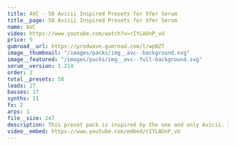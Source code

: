 ```yaml
---
title: AVC - 58 Avicii Inspired Presets for Xfer Serum
title__page: 58 Avicii Inspired Presets for Xfer Serum
name: AVC
video: https://www.youtube.com/watch?v=rIYLAOnP_vU
price: 5
gumroad__url: https://prodwave.gumroad.com/l/wpNZf
image__thumbnail: "/images/packs/img__avc--background.svg"
image__featured: "/images/packs/img__avc--full-background.svg"
serum__version: 1.214
order: 2
total__presets: 58
leads: 27
basses: 17
synths: 11
fx: 2
arps: 1
file__size: 247
description: This preset pack is inspired by the one and only Avicii. It features presets inspired by a variety of selected tracks from his whole discography.
video__embed: https://www.youtube.com/embed/rIYLAOnP_vU
---
```

